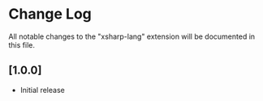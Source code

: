 # Change Log

All notable changes to the "xsharp-lang" extension will be documented in this file.

## [1.0.0]

- Initial release
